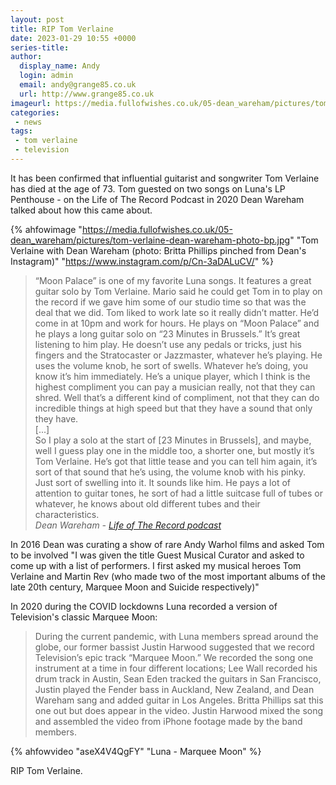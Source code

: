 ```yaml
---
layout: post
title: RIP Tom Verlaine
date: 2023-01-29 10:55 +0000
series-title:
author:
  display_name: Andy
  login: admin
  email: andy@grange85.co.uk
  url: http://www.grange85.co.uk
imageurl: https://media.fullofwishes.co.uk/05-dean_wareham/pictures/tom-verlaine-dean-wareham-photo-bp.jpg
categories:
 - news
tags:
 - tom verlaine
 - television
---
```

It has been confirmed that influential guitarist and songwriter Tom Verlaine has died at the age of 73. Tom guested on two songs on Luna's LP Penthouse - on the Life of The Record Podcast in 2020 Dean Wareham talked about how this came about.

{% ahfowimage "https://media.fullofwishes.co.uk/05-dean_wareham/pictures/tom-verlaine-dean-wareham-photo-bp.jpg" "Tom Verlaine with Dean Wareham (photo: Britta Phillips pinched from Dean's Instagram)" "https://www.instagram.com/p/Cn-3aDALuCV/" %}

> “Moon Palace” is one of my favorite Luna songs. It features a great guitar solo by Tom Verlaine. Mario said he could get Tom in to play on the record if we gave him some of our studio time so that was the deal that we did. Tom liked to work late so it really didn’t matter. He’d come in at 10pm and work for hours. He plays on “Moon Palace” and he plays a long guitar solo on “23 Minutes in Brussels.” It’s great listening to him play. He doesn’t use any pedals or tricks, just his fingers and the Stratocaster or Jazzmaster, whatever he’s playing. He uses the volume knob, he sort of swells. Whatever he’s doing, you know it’s him immediately. He’s a unique player, which I think is the highest compliment you can pay a musician really, not that they can shred. Well that’s a different kind of compliment, not that they can do incredible things at high speed but that they have a sound that only they have.  
> [...]  
> So I play a solo at the start of [23 Minutes in Brussels], and maybe, well I guess play one in the middle too, a shorter one, but mostly it’s Tom Verlaine. He’s got that little tease and you can tell him again, it’s sort of that sound that he’s using, the volume knob with his pinky. Just sort of swelling into it. It sounds like him. He pays a lot of attention to guitar tones, he sort of had a little suitcase full of tubes or whatever, he knows about old different tubes and their characteristics.  
> _Dean Wareham - [Life of The Record podcast](https://lifeoftherecord.com/#/luna/)_

In 2016 Dean was curating a show of rare Andy Warhol films and asked Tom to be involved "I was given the title Guest Musical Curator and asked to come up with a list of performers. I first asked my musical heroes Tom Verlaine and Martin Rev (who made two of the most important albums of the late 20th century, Marquee Moon and Suicide respectively)"

In 2020 during the COVID lockdowns Luna recorded a version of Television's classic Marquee Moon:

> During the current pandemic, with Luna members spread around the globe, our former bassist Justin Harwood suggested that we record Television’s epic track “Marquee Moon.” We recorded the song one instrument at a time in four different locations; Lee Wall recorded his drum track in Austin, Sean Eden tracked the guitars in San Francisco, Justin played the Fender bass in Auckland, New Zealand, and Dean Wareham sang and added guitar in Los Angeles. Britta Phillips sat this one out but does appear in the video. Justin Harwood mixed the song and assembled the video from iPhone footage made by the band members.

{% ahfowvideo  "aseX4V4QgFY" "Luna - Marquee Moon" %}

RIP Tom Verlaine.
